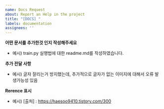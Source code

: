 ```yaml
---
name: Docs Request
about: Report an Help in the project
title: "[DOCS] "
labels: documentation
assignees: ''
---
```


**어떤 문서를 추가한것 인지 작성해주세요**
- 예시) train.py 실행법에 대한 readme.md를 작성하였습니다.

**추가 전달 사항**
- 예시) 글자 잘리는거 방지했는데, 추가적으로 글자가 없는 이미지에 대해서 오류 발생가능성 있음

**Rerence 표시**
- 예시) [출처] : https://haesoo9410.tistory.com/300